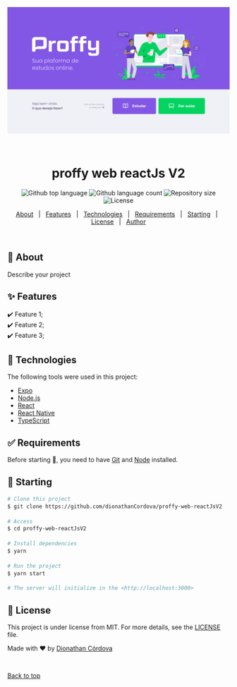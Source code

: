 ![](./images/Home.png)
<div align="center" id="top"> 

&#xa0;

  <!-- <a href="https://proffy-web-reactJsV2.netlify.app">Demo</a> -->
</div>

<h1 align="center">proffy web reactJs V2</h1>

<p align="center">
  <img alt="Github top language" src="https://img.shields.io/github/languages/top/dionathanCordova/proffy-web-reactJsV2?color=56BEB8">

  <img alt="Github language count" src="https://img.shields.io/github/languages/count/dionathanCordova/proffy-web-reactJsV2?color=56BEB8">

  <img alt="Repository size" src="https://img.shields.io/github/repo-size/dionathanCordova/proffy-web-reactJsV2?color=56BEB8">

  <img alt="License" src="https://img.shields.io/github/license/dionathanCordova/proffy-web-reactJsV2?color=56BEB8">

  <!-- <img alt="Github issues" src="https://img.shields.io/github/issues/dionathanCordova/proffy-web-reactJsV2?color=56BEB8" /> -->

  <!-- <img alt="Github forks" src="https://img.shields.io/github/forks/dionathanCordova/proffy-web-reactJsV2?color=56BEB8" /> -->

  <!-- <img alt="Github stars" src="https://img.shields.io/github/stars/dionathanCordova/proffy-web-reactJsV2?color=56BEB8" /> -->
</p>

<!-- Status -->

<!-- <h4 align="center"> 
	🚧  proffy-web-reactJsV2 🚀 Under construction...  🚧
</h4> 

<hr> -->

<p align="center">
  <a href="#dart-about">About</a> &#xa0; | &#xa0; 
  <a href="#sparkles-features">Features</a> &#xa0; | &#xa0;
  <a href="#rocket-technologies">Technologies</a> &#xa0; | &#xa0;
  <a href="#white_check_mark-requirements">Requirements</a> &#xa0; | &#xa0;
  <a href="#checkered_flag-starting">Starting</a> &#xa0; | &#xa0;
  <a href="#memo-license">License</a> &#xa0; | &#xa0;
  <a href="https://github.com/dionathanCordova" target="_blank">Author</a>
</p>

<br>

## :dart: About ##

Describe your project

## :sparkles: Features ##

:heavy_check_mark: Feature 1;\
:heavy_check_mark: Feature 2;\
:heavy_check_mark: Feature 3;

## :rocket: Technologies ##

The following tools were used in this project:

- [Expo](https://expo.io/)
- [Node.js](https://nodejs.org/en/)
- [React](https://pt-br.reactjs.org/)
- [React Native](https://reactnative.dev/)
- [TypeScript](https://www.typescriptlang.org/)

## :white_check_mark: Requirements ##

Before starting :checkered_flag:, you need to have [Git](https://git-scm.com) and [Node](https://nodejs.org/en/) installed.

## :checkered_flag: Starting ##

```bash
# Clone this project
$ git clone https://github.com/dionathanCordova/proffy-web-reactJsV2

# Access
$ cd proffy-web-reactJsV2

# Install dependencies
$ yarn

# Run the project
$ yarn start

# The server will initialize in the <http://localhost:3000>
```

## :memo: License ##

This project is under license from MIT. For more details, see the [LICENSE](LICENSE.md) file.


Made with :heart: by <a href="https://github.com/dionathanCordova" target="_blank">Dionathan Córdova</a>

&#xa0;

<a href="#top">Back to top</a>
